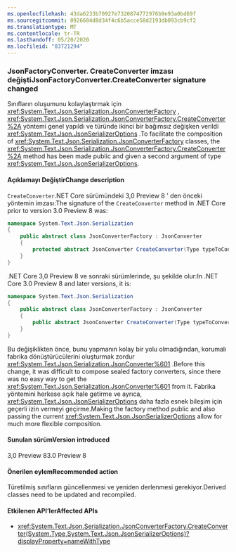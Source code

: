 ```yaml
---
ms.openlocfilehash: 43da6233b70927e7320874772976b9e93a0bd69f
ms.sourcegitcommit: 0926684d8d34f4c6b5acce58d2193db093cb9cf2
ms.translationtype: MT
ms.contentlocale: tr-TR
ms.lasthandoff: 05/20/2020
ms.locfileid: "83721294"
---
```

### <a name="jsonfactoryconvertercreateconverter-signature-changed"></a><span data-ttu-id="24da1-101">JsonFactoryConverter. CreateConverter imzası değişti</span><span class="sxs-lookup"><span data-stu-id="24da1-101">JsonFactoryConverter.CreateConverter signature changed</span></span>

<span data-ttu-id="24da1-102">Sınıfların oluşumunu kolaylaştırmak için <xref:System.Text.Json.Serialization.JsonConverterFactory> , <xref:System.Text.Json.Serialization.JsonConverterFactory.CreateConverter%2A> yöntemi genel yapıldı ve türünde ikinci bir bağımsız değişken verildi <xref:System.Text.Json.JsonSerializerOptions> .</span><span class="sxs-lookup"><span data-stu-id="24da1-102">To facilitate the composition of <xref:System.Text.Json.Serialization.JsonConverterFactory> classes, the <xref:System.Text.Json.Serialization.JsonConverterFactory.CreateConverter%2A> method has been made public and given a second argument of type <xref:System.Text.Json.JsonSerializerOptions>.</span></span>

#### <a name="change-description"></a><span data-ttu-id="24da1-103">Açıklamayı Değiştir</span><span class="sxs-lookup"><span data-stu-id="24da1-103">Change description</span></span>

<span data-ttu-id="24da1-104">`CreateConverter`.NET Core sürümündeki 3,0 Preview 8 ' den önceki yöntemin imzası:</span><span class="sxs-lookup"><span data-stu-id="24da1-104">The signature of the `CreateConverter` method in .NET Core prior to version 3.0 Preview 8 was:</span></span>

```csharp
namespace System.Text.Json.Serialization
{
    public abstract class JsonConverterFactory : JsonConverter
    {
        protected abstract JsonConverter CreateConverter(Type typeToConvert);
    }
}
```

<span data-ttu-id="24da1-105">.NET Core 3,0 Preview 8 ve sonraki sürümlerinde, şu şekilde olur:</span><span class="sxs-lookup"><span data-stu-id="24da1-105">In .NET Core 3.0 Preview 8 and later versions, it is:</span></span>

```csharp
namespace System.Text.Json.Serialization
{
    public abstract class JsonConverterFactory : JsonConverter
    {
        public abstract JsonConverter CreateConverter(Type typeToConvert, JsonSerializerOptions options);
    }
}
```

<span data-ttu-id="24da1-106">Bu değişiklikten önce, bunu yapmanın kolay bir yolu olmadığından, korumalı fabrika dönüştürücülerini oluşturmak zordur <xref:System.Text.Json.Serialization.JsonConverter%601> .</span><span class="sxs-lookup"><span data-stu-id="24da1-106">Before this change, it was difficult to compose sealed factory converters, since there was no easy way to get the <xref:System.Text.Json.Serialization.JsonConverter%601> from it.</span></span> <span data-ttu-id="24da1-107">Fabrika yöntemini herkese açık hale getirme ve ayrıca, <xref:System.Text.Json.JsonSerializerOptions> daha fazla esnek bileşim için geçerli izin vermeyi geçirme.</span><span class="sxs-lookup"><span data-stu-id="24da1-107">Making the factory method public and also passing the current <xref:System.Text.Json.JsonSerializerOptions> allow for much more flexible composition.</span></span>

#### <a name="version-introduced"></a><span data-ttu-id="24da1-108">Sunulan sürüm</span><span class="sxs-lookup"><span data-stu-id="24da1-108">Version introduced</span></span>

<span data-ttu-id="24da1-109">3,0 Preview 8</span><span class="sxs-lookup"><span data-stu-id="24da1-109">3.0 Preview 8</span></span>

#### <a name="recommended-action"></a><span data-ttu-id="24da1-110">Önerilen eylem</span><span class="sxs-lookup"><span data-stu-id="24da1-110">Recommended action</span></span>

<span data-ttu-id="24da1-111">Türetilmiş sınıfların güncellenmesi ve yeniden derlenmesi gerekiyor.</span><span class="sxs-lookup"><span data-stu-id="24da1-111">Derived classes need to be updated and recompiled.</span></span>

#### <a name="affected-apis"></a><span data-ttu-id="24da1-112">Etkilenen API’ler</span><span class="sxs-lookup"><span data-stu-id="24da1-112">Affected APIs</span></span>

- <xref:System.Text.Json.Serialization.JsonConverterFactory.CreateConverter(System.Type,System.Text.Json.JsonSerializerOptions)?displayProperty=nameWithType>

<!-- For tool use only

#### Affected APIs

- `M:System.Text.Json.Serialization.JsonConverterFactory.CreateConverter(System.Type,System.Text.Json.JsonSerializerOptions)`

-->
